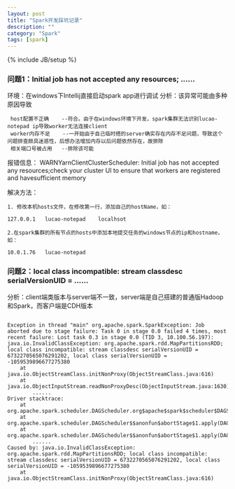 ```yaml
---
layout: post
title: "Spark开发踩坑记录"
description: ""
category: "Spark"
tags: [spark]
---
```

{% include JB/setup %}
### 问题1：Initial job has not accepted any resources; ......
环境：在windows下Intellij直接启动spark app进行调试
分析：该异常可能由多种原因导致

<!-- more -->

```
 host配置不正确    --符合。由于在windows环境下开发，spark集群无法识别lucao-notepad ip导致worker无法连接client
 worker内存不足    --一开始由于自己临时搭的server确实存在内存不足问题，导致这个问题排查颇具迷惑性，后想办法增加内存以后问题依然存在，故排除
 相关端口号被占用   --排除该可能
```
报错信息：
WARNYarnClientClusterScheduler: Initial job has not accepted any resources;check your cluster UI to ensure that workers are registered and havesufficient memory

解决方法：

    1. 修改本机hosts文件，在修改第一行，添加自己的hostName，如：

    127.0.0.1   lucao-notepad    localhsot
    
    2.在spark集群的所有节点的hosts中添加本地提交任务的windows节点的ip和hostname，如：

    10.0.1.76   lucao-notepad

### 问题2：local class incompatible: stream classdesc serialVersionUID = ......

分析：client端类版本与server端不一致，server端是自己搭建的普通版Hadoop和Spark，而客户端是CDH版本

```

Exception in thread "main" org.apache.spark.SparkException: Job aborted due to stage failure: Task 0 in stage 0.0 failed 4 times, most recent failure: Lost task 0.3 in stage 0.0 (TID 3, 10.100.56.197): java.io.InvalidClassException: org.apache.spark.rdd.MapPartitionsRDD; local class incompatible: stream classdesc serialVersionUID = 6732270565076291202, local class serialVersionUID = -1059539896677275380
	at java.io.ObjectStreamClass.initNonProxy(ObjectStreamClass.java:616)
	at java.io.ObjectInputStream.readNonProxyDesc(ObjectInputStream.java:1630)
        ......
Driver stacktrace:
	at org.apache.spark.scheduler.DAGScheduler.org$apache$spark$scheduler$DAGScheduler$$failJobAndIndependentStages(DAGScheduler.scala:1431)
	at org.apache.spark.scheduler.DAGScheduler$$anonfun$abortStage$1.apply(DAGScheduler.scala:1419)
	at org.apache.spark.scheduler.DAGScheduler$$anonfun$abortStage$1.apply(DAGScheduler.scala:1418)
        ......
Caused by: java.io.InvalidClassException: org.apache.spark.rdd.MapPartitionsRDD; local class incompatible: stream classdesc serialVersionUID = 6732270565076291202, local class serialVersionUID = -1059539896677275380
	at java.io.ObjectStreamClass.initNonProxy(ObjectStreamClass.java:616)
	
```
